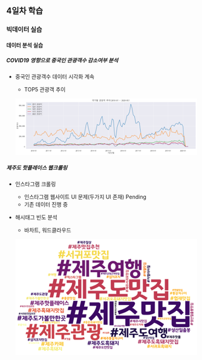 ## 4일차 학습

### 빅데이터 실습
#### 데이터 분석 실습


##### COVID19 영향으로 중국인 관광객수 감소여부 분석
- 중국인 관광객수 데이터 시각화 계속
    - TOP5 관광객 추이

    ![국가별관광객](https://raw.githubusercontent.com/ChnagHyun/bigdata-analysis-2024/main/images/ba006.png)

##### 제주도 핫플레이스 웹크롤링
- 인스타그램 크롤링
    - 인스타그램 웹사이트 UI 문제(두가지 UI 존재) Pending
    - 기존 데이터 진행 중
- 해시태그 빈도 분석
    - 바차트, 워드클라우드

    ![워드클라우드](https://raw.githubusercontent.com/ChnagHyun/bigdata-analysis-2024/main/images/ba008.png)